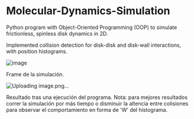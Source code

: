 # Molecular-Dynamics-Simulation
Python program with Object-Oriented Programming (OOP) to simulate frictionless, spinless disk dynamics in 2D.

Implemented collision detection for disk-disk and disk-wall interactions, with position histograms.

![image](https://github.com/user-attachments/assets/0245b04d-10cd-416f-9f4c-0823647f3e64)

Frame de la simulación. 


![Uploading image.png…]()

Resultado tras una ejecución del programa.
Nota: para mejores resultados correr la simulación por más tiempo o disminuir la altencia entre colisiones para observar el comportamiento en forma de 'W' del histograma. 
